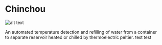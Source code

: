 # Chinchou

![alt text](https://archives.bulbagarden.net/media/upload/6/6f/PinRSani170.png)

An automated temperature detection and refilling of water from a container to separate reservoir heated or chilled by thermoelectric peltier. test test